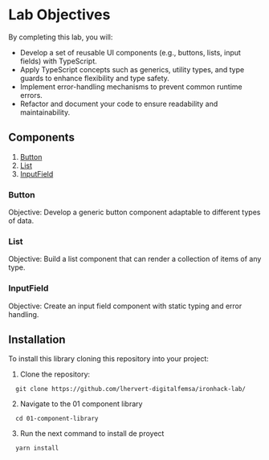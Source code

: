 # Lab Objectives
By completing this lab, you will:
 - Develop a set of reusable UI components (e.g., buttons, lists, input fields) with TypeScript.
 - Apply TypeScript concepts such as generics, utility types, and type guards to enhance flexibility and type safety.
 - Implement error-handling mechanisms to prevent common runtime errors.
 - Refactor and document your code to ensure readability and maintainability.

## Components
  1. [Button](#button)
  2. [List](#list)
  3. [InputField](#inputfield)


### Button
  Objective: Develop a generic button component adaptable to different types of data.

### List
  Objective: Build a list component that can render a collection of items of any type.

### InputField
  Objective: Create an input field component with static typing and error handling.

## Installation

To install this library cloning this repository into your project:

1. Clone the repository:
```
  git clone https://github.com/lhervert-digitalfemsa/ironhack-lab/
```

2. Navigate to the 01 component library
```
  cd 01-component-library
```
3. Run the next command to install de proyect
```
  yarn install
```
